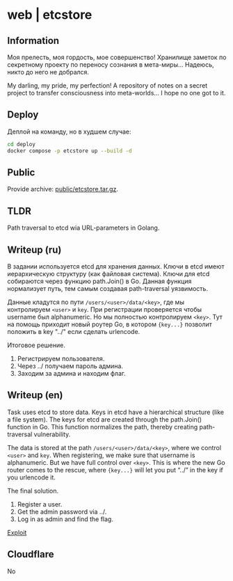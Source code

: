 # web | etcstore

## Information

Моя прелесть, моя гордость, мое совершенство! Хранилище заметок по секретному проекту по переносу сознания в мета-миры... Надеюсь, никто до него не добрался.

My darling, my pride, my perfection! A repository of notes on a secret project to transfer consciousness into meta-worlds... I hope no one got to it.

## Deploy

Деплой на команду, но в худшем случае:

```sh
cd deploy
docker compose -p etcstore up --build -d
```

## Public

Provide archive: [public/etcstore.tar.gz](public/etcstore.tar.gz).

## TLDR

Path traversal to etcd wia URL-parameters in Golang.

## Writeup (ru)

В задании используется etcd для хранения данных. Ключи в etcd имеют иерархическую структуру (как файловая система). Ключи для etcd собираются через функцию path.Join() в Go. Данная функция нормализует путь, тем самым создавая path-traversal уязвимость.

Данные кладутся по пути `/users/<user>/data/<key>`, где мы контролируем `<user>` и `key`. При регистрации проверяется чтобы username был alphanumeric. Но мы полностью контролируем `<key>`. Тут на помощь приходит новый роутер Go, в котором `{key...}` позволит положить в key "../" если сделать urlencode. 

Итоговое решение.
1. Регистрируем пользователя.
2. Через ../ получаем пароль админа.
3. Заходим за админа и находим флаг.

## Writeup (en)

Task uses etcd to store data. Keys in etcd have a hierarchical structure (like a file system). The keys for etcd are created through the path.Join() function in Go. This function normalizes the path, thereby creating path-traversal vulnerability.

The data is stored at the path `/users/<user>/data/<key>`, where we control `<user>` and `key`. When registering, we make sure that username is alphanumeric. But we have full control over `<key>`. This is where the new Go router comes to the rescue, where `{key...}` will let you put “../” in the key if you urlencode it. 

The final solution.
1. Register a user.
2. Get the admin password via ../.
3. Log in as admin and find the flag.

[Exploit](solve/solve.py)


## Cloudflare 

No
